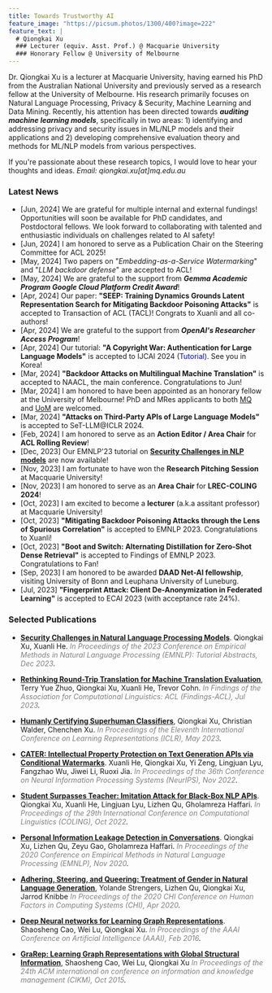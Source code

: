 ```yaml
---
title: Towards Trustworthy AI
feature_image: "https://picsum.photos/1300/400?image=222"
feature_text: |
  # Qiongkai Xu
  ### Lecturer (equiv. Asst. Prof.) @ Macquarie University
  ### Honorary Fellow @ University of Melbourne
---
```


Dr. Qiongkai Xu is a lecturer at Macquarie University, having earned his PhD from the Australian National University and previously served as a research fellow at the University of Melbourne. His research primarily focuses on Natural Language Processing, Privacy & Security, Machine Learning and Data Mining. Recently, his attention has been directed towards ***auditing machine learning models***, specifically in two areas: 1) identifying and addressing privacy and security issues in ML/NLP models and their applications and 2) developing comprehensive evaluation theory and methods for ML/NLP models from various perspectives. 


If you're passionate about these research topics, I would love to hear your thoughts and ideas.
*Email: qiongkai.xu[at]mq.edu.au*

### Latest News
+ [Jun, 2024] We are grateful for multiple internal and external fundings! Opportunities will soon be available for PhD candidates, and Postdoctoral fellows. We look forward to collaborating with talented and enthusiastic individuals on challenges related to AI safety!
+ [Jun, 2024] I am honored to serve as a Publication Chair on the Steering Committee for ACL 2025!
+ [May, 2024] Two papers on "*Embedding-as-a-Service Watermarking*" and "*LLM backdoor defense*" are accepted to ACL!
+ [May, 2024] We are grateful to the support from ***Gemma Academic Program Google Cloud Platform Credit Award***!
+ [Apr, 2024] Our paper: **"SEEP: Training Dynamics Grounds Latent Representation Search for Mitigating Backdoor Poisoning Attacks"** is accepted to Transaction of ACL (TACL)! Congrats to Xuanli and all co-authors!
+ [Apr, 2024] We are grateful to the support from ***OpenAI's Researcher Access Program***!
+ [Apr, 2024] Our tutorial: **"A Copyright War: Authentication for Large Language Models"** is accepted to IJCAI 2024 (<span style="color:blue">Tutorial</span>). See you in Korea!
+ [Mar, 2024] **"Backdoor Attacks on Multilingual Machine Translation"** is accepted to NAACL, the main conference. Congratulations to Jun!
+ [Mar, 2024] I am honored to have been appointed as an honorary fellow at the University of Melbourne! PhD and MRes applicants to both [MQ](https://www.mq.edu.au/research/phd-and-research-degrees/how-to-apply/scholarship-opportunities) and [UoM](https://scholarships.unimelb.edu.au/awards/graduate-research-scholarships) are welcomed.
+ [Mar, 2024] **"Attacks on Third-Party APIs of Large Language Models"** is accepted to SeT-LLM@ICLR 2024.
+ [Feb, 2024] I am honored to serve as an **Action Editor / Area Chair** for **ACL Rolling Review**! 
+ [Dec, 2023] Our EMNLP'23 tutorial on [**Security Challenges in NLP models**](https://aclanthology.org/2023.emnlp-tutorial.2.pdf) are now available!
+ [Nov, 2023] I am fortunate to have won the **Research Pitching Session** at Macquarie University! 
+ [Nov, 2023] I am honored to serve as an **Area Chair** for **LREC-COLING 2024**! 
+ [Oct, 2023] I am excited to become a **lecturer** (a.k.a assitant professor) at Macquarie University!
+ [Oct, 2023] **"Mitigating Backdoor Poisoning Attacks through the Lens of Spurious Correlation"** is accepted to EMNLP 2023. Congratulations to Xuanli!
+ [Oct, 2023] **"Boot and Switch: Alternating Distillation for Zero-Shot Dense Retrieval"** is accepted to Findings of EMNLP 2023. Congratulations to Fan!
+ [Sep, 2023] I am honored to be awarded **DAAD Net-AI fellowship**, visiting University of Bonn and Leuphana University of Luneburg.
+ [Jul, 2023] **"Fingerprint Attack: Client De-Anonymization in Federated Learning"** is accepted to ECAI 2023 (with acceptance rate 24%).


<!-- 
+ [May, 2023] **"Rethinking Round-Trip Translation for Machine Translation Evaluation"** is accepted to Findings of ACL 2023. 
+ [Apr, 2023] I will serve as Publication Chair at [**ALTA 2023**](https://alta2023.alta.asn.au).
+ [Feb, 2023] I will be teaching **'Text Analytics for Business'** (BUSA90543) this winter semester.
+ [Feb, 2023] **'Security Challenges in Natural Language Processing Models'** is accepted to EMNLP 2023 (<span style="color:blue">Tutorial</span>). See you in Singapore!
+ [Jan, 2023] One paper **'Humanly Certifying Superhuman Classifiers'** is accepted to ICLR'23 (<span style="color:red">spotlight, notable-top-25%</span>). If you would like to certify a 'superhuman' classifier, check our latest paper.
+ [Jan, 2023] Congrats to Yujin and Terry! **'Training-Free Lexical Backdoor attacks on Language Models'** is accepted to WWW'23 (<span style="color:blue">oral, acceptance rate 19.2%</span>). -->

<!-- + [Oct, 2022] Two papers are accepted to EMNLP main conference. Congrats to Zhuang and Xuanli! -->
<!-- + [Sep, 2022] One paper is accepted to NeurIPS. Check our work on conditional watermarks for NLP APIs. -->
<!-- + [Sep, 2022] I am honored to be invited to give a talk at TrustML YSS on **'Humanly Certifying Superhuman Classifiers'**. -->
<!-- + [Aug, 2022] One paper **'Student Surpasses Teacher: Imitation Attack for Black-Box NLP APIs'** is accepted to COLING (<span style="color:blue">oral</span>). -->
<!-- + [Jun, 2022] I will join NLP Group @ University of Melbourne as a Research Fellow on Security in NLP. -->

### Selected Publications

+ [**Security Challenges in Natural Language Processing Models**](https://aclanthology.org/2023.emnlp-tutorial.2/). Qiongkai Xu, Xuanli He.
*<span style="color:gray">In Proceedings of the 2023 Conference on Empirical Methods in Natural Language Processing (EMNLP): Tutorial Abstracts, Dec 2023</span>.*

+ [**Rethinking Round-Trip Translation for Machine Translation Evaluation**](https://aclanthology.org/2023.findings-acl.22/), Terry Yue Zhuo, Qiongkai Xu, Xuanli He, Trevor Cohn.
*<span style="color:gray">In Findings of the Association for Computational Linguistics: ACL (Findings-ACL), Jul 2023</span>.*


+ [**Humanly Certifying Superhuman Classifiers**](https://openreview.net/forum?id=X5ZMzRYqUjB), Qiongkai Xu, Christian Walder, Chenchen Xu.
*<span style="color:gray">In Proceedings of the Eleventh International Conference on Learning Representations (ICLR), May 2023</span>.*

<!-- + [**Training-Free Lexical Backdoor Attacks on Language Models**](https://arxiv.org/abs/2302.04116), Yujin Huang, Terry Zhuo Yue, Qiongkai Xu, Han Hu, Xingliang Yuan, Chunyang Chen.
*<span style="color:gray">(Accepted to WWW 2023)</span>.* -->

<!-- + [**Variational Autoencoder with Disentanglement Priors for Low-Resource Task-Specific Natural Language Generation**](https://aclanthology.org/2022.emnlp-main.706). Zhuang Li, Lizhen Qu, Qiongkai Xu, Tongtong Wu, Tianyang Zhan, Gholamreza Haffari.
*<span style="color:gray">In Proceedings of the 2022 Conference on Empirical Methods in Natural Language Processing (EMNLP), Dec 2022</span>.* -->

<!-- + [**Extracted BERT Model Leaks More Information than You Think!**](https://aclanthology.org/2022.emnlp-main.99/). Xuanli He, Chen Chen, Lingjuan Lyu, Qiongkai Xu.
*<span style="color:gray">In Proceedings of the 2022 Conference on Empirical Methods in Natural Language Processing (EMNLP), Dec 2022</span>.* -->

+ [**CATER: Intellectual Property Protection on Text Generation APIs via Conditional Watermarks**](https://openreview.net/forum?id=L7P3IvsoUXY). Xuanli He, Qiongkai Xu, Yi Zeng, Lingjuan Lyu, Fangzhao Wu, Jiwei Li, Ruoxi Jia.
*<span style="color:gray">In Proceedings of the 36th Conference on Neural Information Processing Systems (NeurIPS), Nov 2022</span>.*

+ [**Student Surpasses Teacher: Imitation Attack for Black-Box NLP APIs**](https://aclanthology.org/2022.coling-1.251/). Qiongkai Xu, Xuanli He, Lingjuan Lyu, Lizhen Qu, Gholamreza Haffari.
*<span style="color:gray">In Proceedings of the 29th International Conference on Computational Linguistics (COLING), Oct 2022</span>.*

<!-- + [**Protecting Intellectual Property of Language Generation APIs with Lexical Atermark**](https://arxiv.org/pdf/2112.02701.pdf). Xuanli He, Qiongkai Xu, Lingjuan Lyu, Fangzhao Wu, Chenguang Wang.
*<span style="color:gray">In Proceedings of the AAAI Conference on Artificial Intelligence (AAAI), Feb 2022</span>.* -->

+ [**Personal Information Leakage Detection in Conversations**](https://www.aclweb.org/anthology/2020.emnlp-main.532.pdf). Qiongkai Xu, Lizhen Qu, Zeyu Gao, Gholamreza Haffari.
*<span style="color:gray">In Proceedings of the 2020 Conference on Empirical Methods in Natural Language Processing (EMNLP), Nov 2020</span>.*

+ [**Adhering, Steering, and Queering: Treatment of Gender in Natural Language Generation**](https://dl.acm.org/doi/abs/10.1145/3313831.3376315), Yolande Strengers, Lizhen Qu, Qiongkai Xu, Jarrod Knibbe 
*<span style="color:gray">In Proceedings of the 2020 CHI Conference on Human Factors in Computing Systems (CHI), Apr 2020</span>.*

<!-- + [**Privacy-Aware Text Rewriting**](https://aclanthology.org/W19-8633.pdf).
Qiongkai Xu, Lizhen Qu, Chenchen Xu, Ran Cui.
*<span style="color:gray">In Proceedings of the 12th International Conference on Natural Language Generation (INLG), Oct 2019</span>.* -->

+ [**Deep Neural networks for Learning Graph Representations**](https://ojs.aaai.org/index.php/AAAI/article/download/10179/10038). Shaosheng Cao, Wei Lu, Qiongkai Xu.
*<span style="color:gray">In Proceedings of the AAAI Conference on Artificial Intelligence (AAAI), Feb 2016</span>.*


+ [**GraRep: Learning Graph Representations with Global Structural Information**](https://www.researchgate.net/profile/Qiongkai-Xu/publication/301417811_GraRep/links/5847ecdb08ae8e63e633b5f2/GraRep.pdf), Shaosheng Cao, Wei Lu, Qiongkai Xu 
*<span style="color:gray">In Proceedings of the 24th ACM international on conference on information and knowledge management (CIKM), Oct 2015</span>.*
